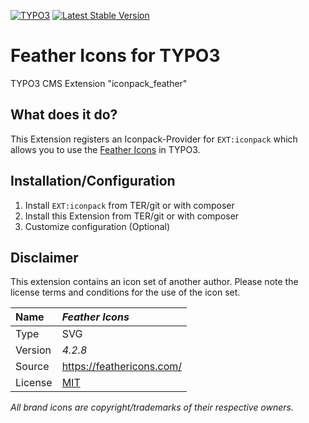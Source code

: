 [![TYPO3](https://img.shields.io/badge/TYPO3-iconpack-%23f49700?style=for-the-badge)](https://extensions.typo3.org/extension/iconpack/)
[![Latest Stable Version](https://img.shields.io/packagist/v/quellenform/t3x-iconpack-feather?style=for-the-badge)](https://packagist.org/packages/quellenform/t3x-iconpack-feather)

# Feather Icons for TYPO3

TYPO3 CMS Extension "iconpack_feather"


## What does it do?

This Extension registers an Iconpack-Provider for `EXT:iconpack` which allows you to use the [Feather Icons](https://feathericons.com/) in TYPO3.


## Installation/Configuration

1. Install `EXT:iconpack` from TER/git or with composer
2. Install this Extension from TER/git or with composer
3. Customize configuration (Optional)


## Disclaimer

This extension contains an icon set of another author. Please note the license terms and conditions for the use of the icon set.

| Name    | *Feather Icons*                            |
| :------ | :----------------------------------------- |
| Type    | SVG                                        |
| Version | *4.2.8*                                    |
| Source  | https://feathericons.com/                  |
| License | [MIT](https://opensource.org/licenses/MIT) |

*All brand icons are copyright/trademarks of their respective owners.*

